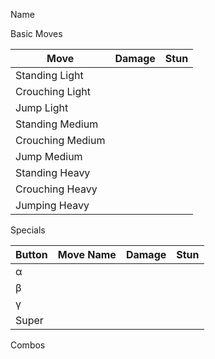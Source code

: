 Name

Basic Moves

| Move             | Damage | Stun |
|------------------|--------|------|
|Standing Light    |        |      |
|Crouching Light   |        |      |
|Jump Light        |        |      |
|Standing Medium   |        |      |
|Crouching Medium  |        |      | 
|Jump Medium       |        |      |
|Standing Heavy    |        |      | 
|Crouching Heavy   |        |      |
|Jumping Heavy     |        |      |

Specials

|Button | Move Name | Damage | Stun |
|-------|-----------|--------|------|
| α     |           |        |      |
| β     |           |        |      |
| γ     |           |        |      |
| Super |           |        |      |

Combos

